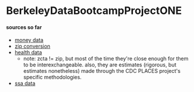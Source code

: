 # BerkeleyDataBootcampProjectONE

#### sources so far
- [money data](https://www.irs.gov/statistics/soi-tax-stats-individual-income-tax-statistics-2020-zip-code-data-soi)
- [zip conversion](https://simplemaps.com/data/us-zips)
- [health data](https://chronicdata.cdc.gov/500-Cities-Places/PLACES-ZCTA-Data-GIS-Friendly-Format-2022-release/kee5-23sr)
	- note: zcta != zip, but most of the time they're close enough for them to be interexchangeable. also, they are estimates (rigorous, but estimates nonetheless) made through the CDC PLACES project's specific methodologies.
- [ssa data](https://www.ssa.gov/policy/docs/statcomps/oasdi_zip/2020/index.html)